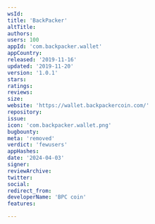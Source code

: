 ```yaml
---
wsId: 
title: 'BackPacker'
altTitle: 
authors: 
users: 100
appId: 'com.backpacker.wallet'
appCountry: 
released: '2019-11-16'
updated: '2019-11-20'
version: '1.0.1'
stars: 
ratings: 
reviews: 
size: 
website: 'https://wallet.backpackercoin.com/'
repository: 
issue: 
icon: 'com.backpacker.wallet.png'
bugbounty: 
meta: 'removed'
verdict: 'fewusers'
appHashes: 
date: '2024-04-03'
signer: 
reviewArchive: 
twitter: 
social: 
redirect_from: 
developerName: 'BPC coin'
features: 

---
```


